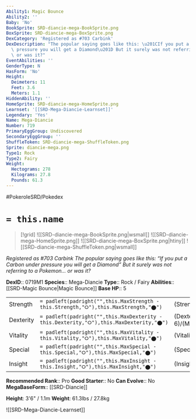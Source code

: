 ```yaml
---
Ability1: Magic Bounce
Ability2: ''
Baby: 'No'
BookSprite: SRD-diancie-mega-BookSprite.png
BoxSprite: SRD-diancie-mega-BoxSprite.png
DexCategory: 'Registered as #703 Carbink'
DexDescription: "The popular saying goes like this: \u201CIf you put a Carbon under\
  \ pressure you will get a Diamond\u201D But it surely was not referring to a Pokemon...\
  \ or was it?"
EventAbilities: ''
GenderType: N
HasForm: 'No'
Height:
  Deimeters: 11
  Feet: 3.6
  Meters: 1.1
HiddenAbility: ''
HomeSprite: SRD-diancie-mega-HomeSprite.png
Learnset: '[[SRD-Mega-Diancie-Learnset]]'
Legendary: 'Yes'
Name: Mega-Diancie
Number: 719
PrimaryEggGroup: Undiscovered
SecondaryEggGroup: ''
ShuffleToken: SRD-diancie-mega-ShuffleToken.png
Sprite: diancie-mega.png
Type1: Rock
Type2: Fairy
Weight:
  Hectograms: 278
  Kilograms: 27.8
  Pounds: 61.3
---
```


#PokeroleSRD/Pokedex

# `= this.name`

> [!grid]
> ![[SRD-diancie-mega-BookSprite.png|wsmall]]
> ![[SRD-diancie-mega-HomeSprite.png]]
> ![[SRD-diancie-mega-BoxSprite.png|htiny]]
> ![[SRD-diancie-mega-ShuffleToken.png|wsmall]]


*Registered as #703 Carbink*
*The popular saying goes like this: “If you put a Carbon under pressure you will get a Diamond” But it surely was not referring to a Pokemon... or was it?*

**DexID**:: 0719M1
**Species**:: Mega-Diancie
**Type**:: Rock / Fairy
**Abilities**:: [[SRD-Magic Bounce|Magic Bounce]]
**Base HP**:: 5

|           |                                                                                        |                                          |
| --------- | -------------------------------------------------------------------------------------- | ---------------------------------------- |
| Strength  | `= padleft(padright("",this.MaxStrength - this.Strength,"⭘"),this.MaxStrength,"⬤")`    | (Strength::8)/(MaxStrength::8)   |
| Dexterity | `= padleft(padright("",this.MaxDexterity - this.Dexterity,"⭘"),this.MaxDexterity,"⬤")` | (Dexterity:: 6)/(MaxDexterity::6) |
| Vitality  | `= padleft(padright("",this.MaxVitality - this.Vitality,"⭘"),this.MaxVitality,"⬤")`    | (Vitality::6)/(MaxVitality::6)   |
| Special   | `= padleft(padright("",this.MaxSpecial - this.Special,"⭘"),this.MaxSpecial,"⬤")`       | (Special::8)/(MaxSpecial::8)     |
| Insight   | `= padleft(padright("",this.MaxInsight - this.Insight,"⭘"),this.MaxInsight,"⬤")`       | (Insight::6)/(MaxInsight::6)     |


**Recommended Rank**:: Pro
**Good Starter**:: No
**Can Evolve**:: No
**MegaBaseForm**:: [[SRD-Diancie]]

**Height**: 3'6" / 1.1m
**Weight**: 61.3lbs / 27.8kg

![[SRD-Mega-Diancie-Learnset]]